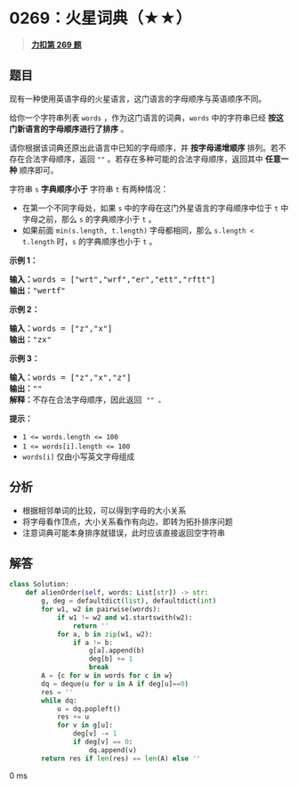 # 0269：火星词典（★★）


> <u>**[力扣第 269 题](https://leetcode.cn/problems/alien-dictionary/)**</u>

## 题目

<p>现有一种使用英语字母的火星语言，这门语言的字母顺序与英语顺序不同。</p>

<p>给你一个字符串列表 <code>words</code> ，作为这门语言的词典，<code>words</code> 中的字符串已经 <strong>按这门新语言的字母顺序进行了排序</strong> 。</p>

<p>请你根据该词典还原出此语言中已知的字母顺序，并 <strong>按字母递增顺序</strong> 排列。若不存在合法字母顺序，返回 <code>""</code> 。若存在多种可能的合法字母顺序，返回其中 <strong>任意一种</strong> 顺序即可。</p>

<p>字符串 <code>s</code> <strong>字典顺序小于</strong> 字符串 <code>t</code> 有两种情况：</p>

<ul>
<li>在第一个不同字母处，如果 <code>s</code> 中的字母在这门外星语言的字母顺序中位于 <code>t</code> 中字母之前，那么 <code>s</code> 的字典顺序小于 <code>t</code> 。</li>
<li>如果前面 <code>min(s.length, t.length)</code> 字母都相同，那么 <code>s.length < t.length</code> 时，<code>s</code> 的字典顺序也小于 <code>t</code> 。</li>
</ul>



<p><strong>示例 1：</strong></p>

<pre>
<strong>输入：</strong>words = ["wrt","wrf","er","ett","rftt"]
<strong>输出：</strong>"wertf"
</pre>

<p><strong>示例 2：</strong></p>

<pre>
<strong>输入：</strong>words = ["z","x"]
<strong>输出：</strong>"zx"
</pre>

<p><strong>示例 3：</strong></p>

<pre>
<strong>输入：</strong>words = ["z","x","z"]
<strong>输出：</strong>""
<strong>解释：</strong>不存在合法字母顺序，因此返回 <code>"" 。</code>
</pre>



<p><strong>提示：</strong></p>

<ul>
<li><code>1 <= words.length <= 100</code></li>
<li><code>1 <= words[i].length <= 100</code></li>
<li><code>words[i]</code> 仅由小写英文字母组成</li>
</ul>


## 分析

- 根据相邻单词的比较，可以得到字母的大小关系
- 将字母看作顶点，大小关系看作有向边，即转为拓扑排序问题
- 注意词典可能本身排序就错误，此时应该直接返回空字符串


## 解答

```python
class Solution:
    def alienOrder(self, words: List[str]) -> str:
        g, deg = defaultdict(list), defaultdict(int)
        for w1, w2 in pairwise(words):
            if w1 != w2 and w1.startswith(w2):
                return ''
            for a, b in zip(w1, w2):
                if a != b:
                    g[a].append(b) 
                    deg[b] += 1
                    break
        A = {c for w in words for c in w}
        dq = deque(u for u in A if deg[u]==0)
        res = ''
        while dq:
            u = dq.popleft()
            res += u
            for v in g[u]:
                deg[v] -= 1
                if deg[v] == 0:
                    dq.append(v)
        return res if len(res) == len(A) else ''
```
0 ms

